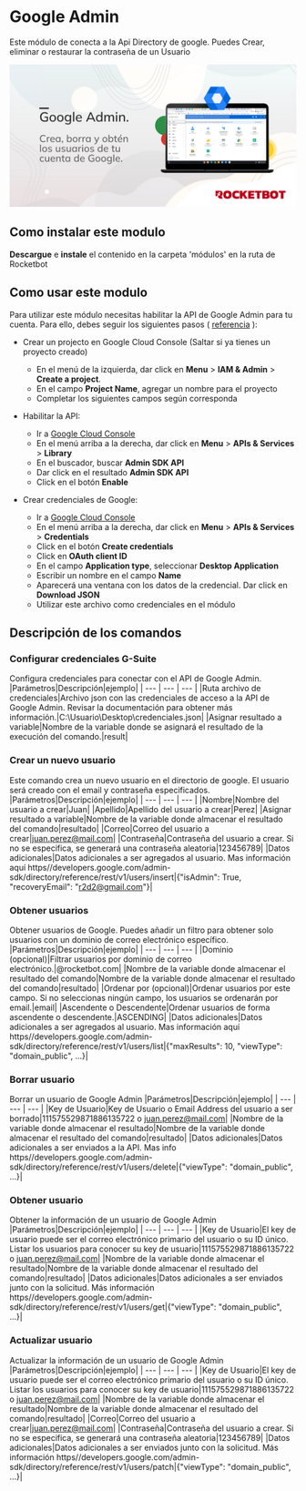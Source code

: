 



# Google Admin
  
Este módulo de conecta a la Api Directory de google. Puedes Crear, eliminar o restaurar la contraseña de un Usuario  
  
![banner](imgs/Banner_GoogleAdmin.jpg)
## Como instalar este modulo
  
__Descargue__ e __instale__ el contenido en la carpeta 'módulos' en la ruta de Rocketbot

## Como usar este modulo

Para utilizar este módulo necesitas habilitar la API de Google Admin para tu cuenta. Para ello, debes seguir los siguientes pasos ( [referencia](https://developers.google.com/admin-sdk/directory/v1/quickstart/python) ):

- Crear un projecto en Google Cloud Console (Saltar si ya tienes un proyecto creado)
  - En el menú de la izquierda, dar click en **Menu** > **IAM & Admin** > **Create a project**.
  - En el campo **Project Name**, agregar un nombre para el proyecto
  - Completar los siguientes campos según corresponda

- Habilitar la API:
    - Ir a [Google Cloud Console](https://console.cloud.google.com/)
    - En el menú arriba a la derecha, dar click en **Menu** > **APIs & Services** > **Library**
    - En el buscador, buscar **Admin SDK API**
    - Dar click en el resultado **Admin SDK API**
    -  Click en el botón **Enable**

- Crear credenciales de Google:
    - Ir a [Google Cloud Console](https://console.cloud.google.com/)
    - En el menú arriba a la derecha, dar click en **Menu** > **APIs & Services** > **Credentials**
    - Click en el botón **Create credentials**
    - Click en **OAuth client ID**
    - En el campo **Application type**, seleccionar **Desktop Application**
    - Escribir un nombre en el campo **Name**
    - Aparecerá una ventana con los datos de la credencial. Dar click en **Download JSON**
    - Utilizar este archivo como credenciales en el módulo


## Descripción de los comandos

### Configurar credenciales G-Suite
  
Configura credenciales para conectar con el API de Google Admin.
|Parámetros|Descripción|ejemplo|
| --- | --- | --- |
|Ruta archivo de credenciales|Archivo json con las credenciales de acceso a la API de Google Admin. Revisar la documentación para obtener más información.|C:\Usuario\Desktop\credenciales.json|
|Asignar resultado a variable|Nombre de la variable donde se asignará el resultado de la execución del comando.|result|

### Crear un nuevo usuario
  
Este comando crea un nuevo usuario en el directorio de google. El usuario será creado con el email y contraseña 
especificados.
|Parámetros|Descripción|ejemplo|
| --- | --- | --- |
|Nombre|Nombre del usuario a crear|Juan|
|Apellido|Apellido del usuario a crear|Perez|
|Asignar resultado a variable|Nombre de la variable donde almacenar el resultado del comando|resultado|
|Correo|Correo del usuario a crear|juan.perez@mail.com|
|Contraseña|Contraseña del usuario a crear. Si no se especifica, se generará una contraseña aleatoria|123456789|
|Datos adicionales|Datos adicionales a ser agregados al usuario. Mas información aquí https//developers.google.com/admin-sdk/directory/reference/rest/v1/users/insert|{"isAdmin": True, "recoveryEmail": "r2d2@gmail.com"}|

### Obtener usuarios
  
Obtener usuarios de Google. Puedes añadir un filtro para obtener solo usuarios con un dominio de correo electrónico 
específico.
|Parámetros|Descripción|ejemplo|
| --- | --- | --- |
|Dominio (opcional)|Filtrar usuarios por dominio de correo electrónico.|@rocketbot.com|
|Nombre de la variable donde almacenar el resultado del comando|Nombre de la variable donde almacenar el resultado del comando|resultado|
|Ordenar por (opcional)|Ordenar usuarios por este campo. Si no seleccionas ningún campo, los usuarios se ordenarán por email.|email|
|Ascendente o Descendente|Ordenar usuarios de forma ascendente o descendente.|ASCENDING|
|Datos adicionales|Datos adicionales a ser agregados al usuario. Mas información aquí https//developers.google.com/admin-sdk/directory/reference/rest/v1/users/list|{"maxResults": 10, "viewType": "domain_public", ...}|

### Borrar usuario
  
Borrar un usuario de Google Admin
|Parámetros|Descripción|ejemplo|
| --- | --- | --- |
|Key de Usuario|Key de Usuario o Email Address del usuario a ser borrado|111575529871886135722 o juan.perez@mail.com|
|Nombre de la variable donde almacenar el resultado|Nombre de la variable donde almacenar el resultado del comando|resultado|
|Datos adicionales|Datos adicionales a ser enviados a la API. Mas info https//developers.google.com/admin-sdk/directory/reference/rest/v1/users/delete|{"viewType": "domain_public", ...}|

### Obtener usuario
  
Obtener la información de un usuario de Google Admin
|Parámetros|Descripción|ejemplo|
| --- | --- | --- |
|Key de Usuario|El key de usuario puede ser el correo electrónico primario del usuario o su ID único. Listar los usuarios para conocer su key de usuario|111575529871886135722 o juan.perez@mail.com|
|Nombre de la variable donde almacenar el resultado|Nombre de la variable donde almacenar el resultado del comando|resultado|
|Datos adicionales|Datos adicionales a ser enviados junto con la solicitud. Más información https//developers.google.com/admin-sdk/directory/reference/rest/v1/users/get|{"viewType": "domain_public", ...}|

### Actualizar usuario
  
Actualizar la información de un usuario de Google Admin
|Parámetros|Descripción|ejemplo|
| --- | --- | --- |
|Key de Usuario|El key de usuario puede ser el correo electrónico primario del usuario o su ID único. Listar los usuarios para conocer su key de usuario|111575529871886135722 o juan.perez@mail.com|
|Nombre de la variable donde almacenar el resultado|Nombre de la variable donde almacenar el resultado del comando|resultado|
|Correo|Correo del usuario a crear|juan.perez@mail.com|
|Contraseña|Contraseña del usuario a crear. Si no se especifica, se generará una contraseña aleatoria|123456789|
|Datos adicionales|Datos adicionales a ser enviados junto con la solicitud. Más información https//developers.google.com/admin-sdk/directory/reference/rest/v1/users/patch|{"viewType": "domain_public", ...}|
